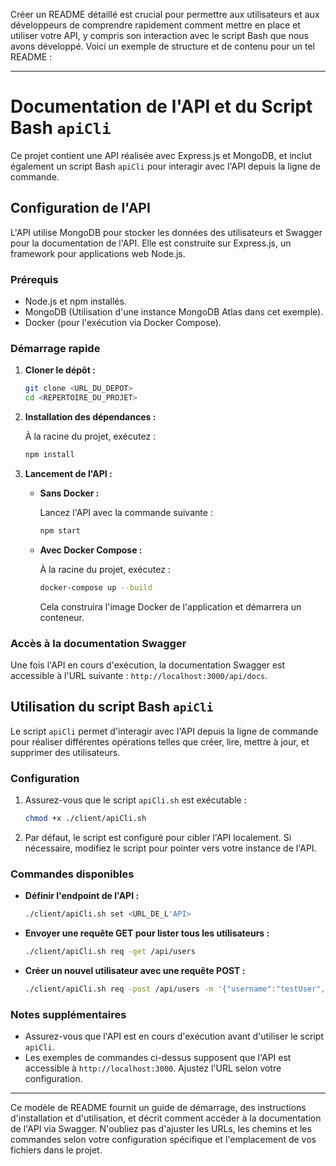 Créer un README détaillé est crucial pour permettre aux utilisateurs et aux développeurs de comprendre rapidement comment mettre en place et utiliser votre API, y compris son interaction avec le script Bash que nous avons développé. Voici un exemple de structure et de contenu pour un tel README :

---

# Documentation de l'API et du Script Bash `apiCli`

Ce projet contient une API réalisée avec Express.js et MongoDB, et inclut également un script Bash `apiCli` pour interagir avec l'API depuis la ligne de commande.

## Configuration de l'API

L'API utilise MongoDB pour stocker les données des utilisateurs et Swagger pour la documentation de l'API. Elle est construite sur Express.js, un framework pour applications web Node.js.

### Prérequis

- Node.js et npm installés.
- MongoDB (Utilisation d'une instance MongoDB Atlas dans cet exemple).
- Docker (pour l'exécution via Docker Compose).

### Démarrage rapide

1. **Cloner le dépôt :**

   ```bash
   git clone <URL_DU_DEPOT>
   cd <REPERTOIRE_DU_PROJET>
   ```

2. **Installation des dépendances :**

   À la racine du projet, exécutez :

   ```bash
   npm install
   ```

3. **Lancement de l'API :**

   - **Sans Docker :**

     Lancez l'API avec la commande suivante :

     ```bash
     npm start
     ```

   - **Avec Docker Compose :**

     À la racine du projet, exécutez :

     ```bash
     docker-compose up --build
     ```

     Cela construira l'image Docker de l'application et démarrera un conteneur.

### Accès à la documentation Swagger

Une fois l'API en cours d'exécution, la documentation Swagger est accessible à l'URL suivante : `http://localhost:3000/api/docs`.

## Utilisation du script Bash `apiCli`

Le script `apiCli` permet d'interagir avec l'API depuis la ligne de commande pour réaliser différentes opérations telles que créer, lire, mettre à jour, et supprimer des utilisateurs.

### Configuration

1. Assurez-vous que le script `apiCli.sh` est exécutable :

   ```bash
   chmod +x ./client/apiCli.sh
   ```

2. Par défaut, le script est configuré pour cibler l'API localement. Si nécessaire, modifiez le script pour pointer vers votre instance de l'API.

### Commandes disponibles

- **Définir l'endpoint de l'API :**

  ```bash
  ./client/apiCli.sh set <URL_DE_L'API>
  ```

- **Envoyer une requête GET pour lister tous les utilisateurs :**

  ```bash
  ./client/apiCli.sh req -get /api/users
  ```

- **Créer un nouvel utilisateur avec une requête POST :**

  ```bash
  ./client/apiCli.sh req -post /api/users -m '{"username":"testUser", "email":"test@example.com", "password":"password123"}'
  ```

### Notes supplémentaires

- Assurez-vous que l'API est en cours d'exécution avant d'utiliser le script `apiCli`.
- Les exemples de commandes ci-dessus supposent que l'API est accessible à `http://localhost:3000`. Ajustez l'URL selon votre configuration.

---

Ce modèle de README fournit un guide de démarrage, des instructions d'installation et d'utilisation, et décrit comment accéder à la documentation de l'API via Swagger. N'oubliez pas d'ajuster les URLs, les chemins et les commandes selon votre configuration spécifique et l'emplacement de vos fichiers dans le projet.